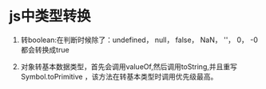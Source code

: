 # js中类型转换

1. 转boolean:在判断时候除了：undefined， null， false， NaN， ''， 0， -0都会转换成true

2. 对象转基本数据类型，首先会调用valueOf,然后调用toString,并且重写Symbol.toPrimitive ，该方法在转基本类型时调用优先级最高。

